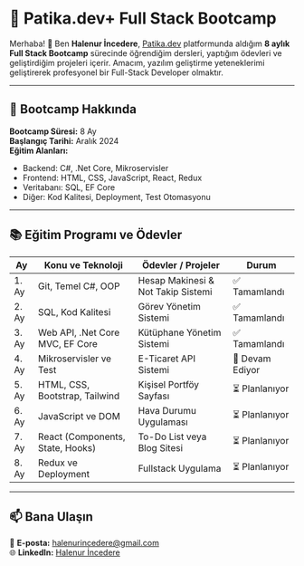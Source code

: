 # 📌 Patika.dev+ Full Stack Bootcamp

Merhaba! 👋 Ben **Halenur İncedere**, [Patika.dev](https://www.patika.dev) platformunda aldığım **8 aylık Full Stack Bootcamp** sürecinde öğrendiğim dersleri, yaptığım ödevleri ve geliştirdiğim projeleri içerir. Amacım, yazılım geliştirme yeteneklerimi geliştirerek profesyonel bir Full-Stack Developer olmaktır.

---

## 🎯 Bootcamp Hakkında

**Bootcamp Süresi:** 8 Ay  
**Başlangıç Tarihi:** Aralık 2024  
**Eğitim Alanları:**
- Backend: C#, .Net Core, Mikroservisler
- Frontend: HTML, CSS, JavaScript, React, Redux
- Veritabanı: SQL, EF Core
- Diğer: Kod Kalitesi, Deployment, Test Otomasyonu

---

## 📚 Eğitim Programı ve Ödevler

| **Ay**  | **Konu ve Teknoloji**               | **Ödevler / Projeler**             | **Durum**         |
|---------|-------------------------------------|------------------------------------|-------------------|
| 1. Ay   | Git, Temel C#, OOP                  | Hesap Makinesi & Not Takip Sistemi | ✅ Tamamlandı     |
| 2. Ay   | SQL, Kod Kalitesi                   | Görev Yönetim Sistemi              | ✅ Tamamlandı     |
| 3. Ay   | Web API, .Net Core MVC, EF Core     | Kütüphane Yönetim Sistemi          | ✅ Tamamlandı     |
| 4. Ay   | Mikroservisler ve Test              | E-Ticaret API Sistemi              | 🚀 Devam Ediyor   |
| 5. Ay   | HTML, CSS, Bootstrap, Tailwind      | Kişisel Portföy Sayfası            | ⏳ Planlanıyor    |
| 6. Ay   | JavaScript ve DOM                   | Hava Durumu Uygulaması             | ⏳ Planlanıyor    |
| 7. Ay   | React (Components, State, Hooks)    | To-Do List veya Blog Sitesi        | ⏳ Planlanıyor    |
| 8. Ay   | Redux ve Deployment                 | Fullstack Uygulama                 | ⏳ Planlanıyor    |

---


## 📫 Bana Ulaşın

📧 **E-posta:** [halenurincedere@gmail.com](mailto:halenurincedere@gmail.com)  
🌐 **LinkedIn:** [Halenur İncedere](https://www.linkedin.com/in/halenurincedere)  
